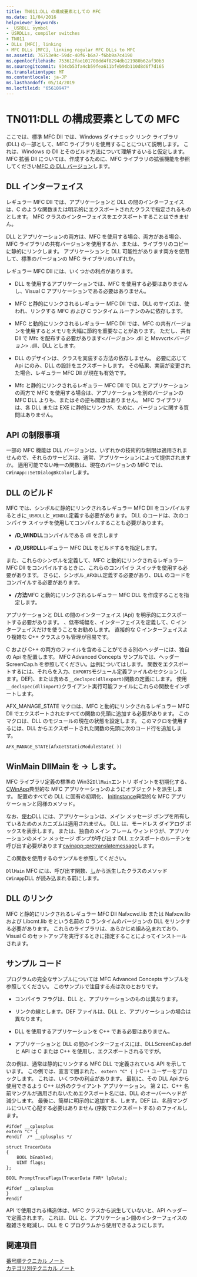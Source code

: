 ```yaml
---
title: TN011:DLL の構成要素としての MFC
ms.date: 11/04/2016
helpviewer_keywords:
- _USRDLL symbol
- USRDLLs, compiler switches
- TN011
- DLLs [MFC], linking
- MFC DLLs [MFC], linking regular MFC DLLs to MFC
ms.assetid: 76753e9c-59dc-40f6-b6a7-f6bb9a7c4190
ms.openlocfilehash: 753612fae101708dd4f8294db121980b62af30b3
ms.sourcegitcommit: 934cb53fa4cb59fea611bfeb9db110d8d6f7d165
ms.translationtype: MT
ms.contentlocale: ja-JP
ms.lasthandoff: 05/14/2019
ms.locfileid: "65610947"
---
```

# <a name="tn011-using-mfc-as-part-of-a-dll"></a>TN011:DLL の構成要素としての MFC

ここでは、標準 MFC Dll では、Windows ダイナミック リンク ライブラリ (DLL) の一部として、MFC ライブラリを使用することについて説明します。 これは、Windows の Dll とそのビルド方法について理解するいると仮定します。 MFC 拡張 Dll については、作成するために、MFC ライブラリの拡張機能を参照してください[MFC の DLL バージョン](../mfc/tn033-dll-version-of-mfc.md)します。

## <a name="dll-interfaces"></a>DLL インターフェイス

レギュラー MFC Dll では、アプリケーションと DLL の間のインターフェイスは、C のような関数または明示的にエクスポートされたクラスで指定されるものとします。 MFC クラスのインターフェイスをエクスポートすることはできません。

DLL とアプリケーションの両方は、MFC を使用する場合、両方がある場合、MFC ライブラリの共有バージョンを使用するか、または、ライブラリのコピーに静的にリンクします。 アプリケーションと DLL 可能性があります両方を使用して、標準のバージョンの MFC ライブラリのいずれか。

レギュラー MFC Dll には、いくつかの利点があります。

- DLL を使用するアプリケーションでは、MFC を使用する必要はありませんし、Visual C アプリケーションである必要はありません。

- MFC と静的にリンクされるレギュラー MFC Dll では、DLL のサイズは、使われ、リンクする MFC および C ランタイム ルーチンのみに依存します。

- MFC と動的にリンクされるレギュラー MFC Dll では、MFC の共有バージョンを使用するとメモリを大幅に節約を重要なことがあります。 ただし、共有 Dll で Mfc を配布する必要があります\<*バージョン*> .dll と Msvvcrt\<*バージョン*> .dll、DLL とします。

- DLL のデザインは、クラスを実装する方法の依存しません。 必要に応じて Api にのみ、DLL の設計をエクスポートします。 その結果、実装が変更された場合、レギュラー MFC Dll が現在も有効です。

- Mfc と静的にリンクされるレギュラー MFC Dll で DLL とアプリケーションの両方で MFC を使用する場合は、アプリケーションを別のバージョンの MFC DLL よりも、またはその逆も問題はありません。 MFC ライブラリは、各 DLL または EXE に静的にリンクが、ために、バージョンに関する質問はありません。

## <a name="api-limitations"></a>API の制限事項

一部の MFC 機能は DLL バージョンは、いずれかの技術的な制限は適用されませんので、それらのサービスは、通常、アプリケーションによって提供されますか。 適用可能でない唯一の関数は、現在のバージョンの MFC では、`CWinApp::SetDialogBkColor`します。

## <a name="building-your-dll"></a>DLL のビルド

MFC では、シンボルに静的にリンクされるレギュラー MFC Dll をコンパイルするときに`_USRDLL`と`_WINDLL`定義する必要があります。 DLL のコードは、次のコンパイラ スイッチを使用してコンパイルすることも必要があります。

- **/D_WINDLL**コンパイルである dll を示します

- **/D_USRDLL**レギュラー MFC DLL をビルドするを指定します。

また、これらのシンボルを定義して、MFC と動的にリンクされるレギュラー MFC Dll をコンパイルするときに、これらのコンパイラ スイッチを使用する必要があります。 さらに、シンボル`_AFXDLL`定義する必要があり、DLL のコードをコンパイルする必要があります。

- **/方法**MFC と動的にリンクされるレギュラー MFC DLL を作成することを指定します。

アプリケーションと DLL の間のインターフェイス (Api) を明示的にエクスポートする必要があります。 、低帯域幅を、インターフェイスを定義して、C インターフェイスだけを使うことをお勧めします。 直接的な C インターフェイスより複雑な C++ クラスよりも管理が容易です。

C および C++ の両方のファイルを含めることができる別のヘッダーには、独自の Api を配置します。 MFC Advanced Concepts サンプルでは、ヘッダー ScreenCap.h を参照してください。[は](../overview/visual-cpp-samples.md)例についてはします。 関数をエクスポートするには、それらを入力、`EXPORTS`モジュール定義ファイルのセクション (します。DEF)、または含める`__declspec(dllexport)`関数の定義にします。 使用`__declspec(dllimport)`クライアント実行可能ファイルにこれらの関数をインポートします。

AFX_MANAGE_STATE マクロは、MFC と動的にリンクされるレギュラー MFC Dll でエクスポートされたすべての関数の先頭に追加する必要があります。 このマクロは、DLL のモジュールの現在の状態を設定します。 このマクロを使用するには、DLL からエクスポートされた関数の先頭に次のコード行を追加します。

`AFX_MANAGE_STATE(AfxGetStaticModuleState( ))`

## <a name="winmain---dllmain"></a>WinMain DllMain を -> します。

MFC ライブラリ定義の標準の Win32`DllMain`エントリ ポイントを初期化する、 [CWinApp](../mfc/reference/cwinapp-class.md)典型的な MFC アプリケーションのようにオブジェクトを派生します。 配置のすべての DLL に固有の初期化、 [InitInstance](../mfc/reference/cwinapp-class.md#initinstance)典型的な MFC アプリケーションと同様のメソッド。

なお、[使わ](../mfc/reference/cwinapp-class.md#run)DLL には、アプリケーションは、メイン メッセージ ポンプを所有しているためのメカニズムは適用されません。 DLL は、モードレス ダイアログ ボックスを表示します。 または、独自のメイン フレーム ウィンドウが、アプリケーションのメイン メッセージ ポンプが呼び出す DLL エクスポートのルーチンを呼び出す必要があります[cwinapp::pretranslatemessage](../mfc/reference/cwinapp-class.md#pretranslatemessage)します。

この関数を使用するのサンプルを参照してください。

`DllMain` MFC には、呼び出す関数、[し](../mfc/reference/cwinapp-class.md#exitinstance)から派生したクラスのメソッド`CWinApp`DLL が読み込まれる前にします。

## <a name="linking-your-dll"></a>DLL のリンク

MFC と静的にリンクされるレギュラー MFC Dll Nafxcwd.lib または Nafxcw.lib および Libcmt.lib をという名前の C ランタイムのバージョンの DLL をリンクする必要があります。 これらのライブラリは、あらかじめ組み込まれており、Visual C のセットアップを実行するときに指定することによってインストールされます。

## <a name="sample-code"></a>サンプル コード

プログラムの完全なサンプルについては MFC Advanced Concepts サンプルを参照してください。 このサンプルで注目する点は次のとおりです。

- コンパイラ フラグは、DLL と、アプリケーションのものは異なります。

- リンクの線とします。DEF ファイルは、DLL と、アプリケーションの場合は異なります。

- DLL を使用するアプリケーションを C++ である必要はありません。

- アプリケーションと DLL の間のインターフェイスには、DLLScreenCap.def と API は C または C++ を使用し、エクスポートされるですが。

次の例は、通常は静的にリンクする MFC DLL で定義されている API を示しています。 この例では、宣言で囲まれた、 `extern "C" { }` C++ ユーザーをブロックします。 これは、いくつかの利点があります。 最初に、その DLL Api から使用できるよう C++ 以外のクライアント アプリケーション。 第 2 に、C++ 名前マングルが適用されないためエクスポート名には、DLL のオーバーヘッドが減少します。 最後に、簡単に明示的に追加する、します。DEF は、名前マングルについて心配する必要はありません (序数でエクスポートする) のファイルします。

```
#ifdef __cplusplus
extern "C" {
#endif  /* __cplusplus */

struct TracerData
{
    BOOL bEnabled;
    UINT flags;
};

BOOL PromptTraceFlags(TracerData FAR* lpData);

#ifdef __cplusplus
}
#endif
```

API で使用される構造体は、MFC クラスから派生していないと、API ヘッダーで定義されます。 これは、DLL と、アプリケーション間のインターフェイスの複雑さを軽減し、DLL を C プログラムから使用できるようにします。

## <a name="see-also"></a>関連項目

[番号順テクニカル ノート](../mfc/technical-notes-by-number.md)<br/>
[カテゴリ別テクニカル ノート](../mfc/technical-notes-by-category.md)
